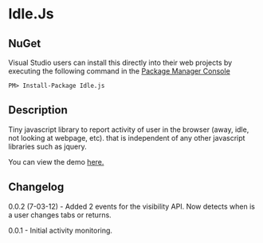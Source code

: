 # Idle.Js

## NuGet

Visual Studio users can install this directly into their web projects by executing the following command in the [Package Manager Console](http://docs.nuget.org/docs/start-here/using-the-package-manager-console)

    PM> Install-Package Idle.js

## Description

Tiny javascript library to report activity of user in the browser (away, idle, not looking at webpage, etc). that is independent of any other javascript libraries such as jquery.

You can view the demo [here.](http://mixmasterxp.github.com/Idle.js/)


## Changelog

0.0.2 (7-03-12) - Added 2 events for the visibility API. Now detects when is a user changes tabs or returns.

0.0.1 - Initial activity monitoring.
